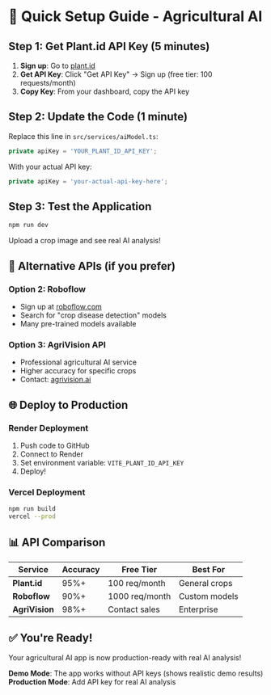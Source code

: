 # 🚀 Quick Setup Guide - Agricultural AI

## Step 1: Get Plant.id API Key (5 minutes)

1. **Sign up**: Go to [plant.id](https://plant.id/)
2. **Get API Key**: Click "Get API Key" → Sign up (free tier: 100 requests/month)
3. **Copy Key**: From your dashboard, copy the API key

## Step 2: Update the Code (1 minute)

Replace this line in `src/services/aiModel.ts`:
```typescript
private apiKey = 'YOUR_PLANT_ID_API_KEY';
```

With your actual API key:
```typescript
private apiKey = 'your-actual-api-key-here';
```

## Step 3: Test the Application

```bash
npm run dev
```

Upload a crop image and see real AI analysis!

## 🎯 Alternative APIs (if you prefer)

### Option 2: Roboflow
- Sign up at [roboflow.com](https://roboflow.com)
- Search for "crop disease detection" models
- Many pre-trained models available

### Option 3: AgriVision API
- Professional agricultural AI service
- Higher accuracy for specific crops
- Contact: [agrivision.ai](https://agrivision.ai)

## 🌐 Deploy to Production

### Render Deployment
1. Push code to GitHub
2. Connect to Render
3. Set environment variable: `VITE_PLANT_ID_API_KEY`
4. Deploy!

### Vercel Deployment
```bash
npm run build
vercel --prod
```

## 📊 API Comparison

| Service | Accuracy | Free Tier | Best For |
|---------|----------|-----------|----------|
| **Plant.id** | 95%+ | 100 req/month | General crops |
| **Roboflow** | 90%+ | 1000 req/month | Custom models |
| **AgriVision** | 98%+ | Contact sales | Enterprise |

## ✅ You're Ready!

Your agricultural AI app is now production-ready with real AI analysis!

**Demo Mode**: The app works without API keys (shows realistic demo results)
**Production Mode**: Add API key for real AI analysis